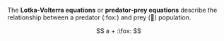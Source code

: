 The **Lotka-Volterra equations** or **predator-prey equations** describe the relationship between a predator (:fox:) and prey (:rabbit:) population.

$$
a + :\fox:
$$
